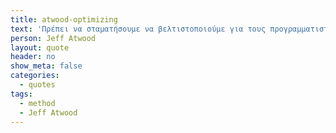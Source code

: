 ```yaml
---
title: atwood-optimizing
text: 'Πρέπει να σταματήσουμε να βελτιστοποιούμε για τους προγραμματιστές και να αρχίσουμε να βελτιστοποιούμε για τους χρήστες.'
person: Jeff Atwood
layout: quote
header: no
show_meta: false
categories:
  - quotes
tags:
  - method
  - Jeff Atwood
---
```

